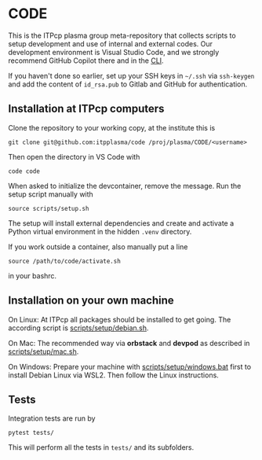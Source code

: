# CODE

This is the ITPcp plasma group meta-repository that collects scripts
to setup development and use of internal and external codes. Our development
environment is Visual Studio Code, and we strongly recommend GitHub Copilot
there and in the [CLI](https://docs.github.com/en/copilot/github-copilot-in-the-cli/setting-up-github-copilot-in-the-cli).

If you haven't done so earlier, set up your SSH keys in `~/.ssh` via `ssh-keygen` and
add the content of `id_rsa.pub` to Gitlab and GitHub for authentication.


## Installation at ITPcp computers

Clone the repository to your working copy, at the institute this is

    git clone git@github.com:itpplasma/code /proj/plasma/CODE/<username>

Then open the directory in VS Code with

    code code

When asked to initialize the devcontainer, remove the message. 
Run the setup script manually with

    source scripts/setup.sh

The setup will install external dependencies and create and activate
a Python virtual environment in the hidden `.venv` directory.

If you work outside a container, also manually put a line

    source /path/to/code/activate.sh

in your bashrc.


## Installation on your own machine

On Linux: At ITPcp all packages should be installed to get going.
The according script is [scripts/setup/debian.sh](scripts/setup/debian.sh).

On Mac: The recommended way via **orbstack**
and **devpod** as described in [scripts/setup/mac.sh](scripts/setup/mac.sh).

On Windows: Prepare your machine with
[scripts/setup/windows.bat](scripts/setup/windows.bat) first
to install Debian Linux via WSL2. Then follow the Linux instructions.


## Tests

Integration tests are run by

    pytest tests/

This will perform all the tests in `tests/` and its subfolders.
